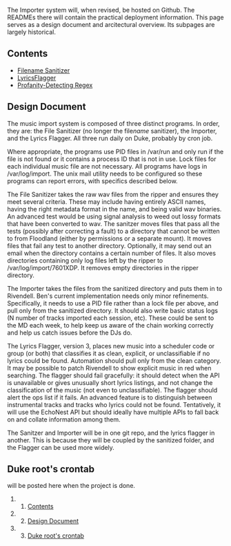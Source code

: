 The Importer system will, when revised, be hosted on Github. The READMEs there will contain the practical deployment information. This page serves as a design document and arcitectural overview. Its subpages are largely historical.

Contents
--------

-   [Filename Sanitizer](https://wiki.wmfo.org/Operations/Station_Architecture_Overview/Code/Automatic_CD_Import_System/Filename_Sanitizer "Operations/Station_Architecture_Overview/Code/Automatic_CD_Import_System/Filename_Sanitizer")
-   [LyricsFlagger](https://wiki.wmfo.org/Operations/Station_Architecture_Overview/Code/Automatic_CD_Import_System/LyricsChecker "Operations/Station_Architecture_Overview/Code/Automatic_CD_Import_System/LyricsChecker")
-   [Profanity-Detecting Regex](https://wiki.wmfo.org/Operations/Station_Architecture_Overview/Code/Automatic_CD_Import_System/Profanity-Detecting_Regex "Operations/Station_Architecture_Overview/Code/Automatic_CD_Import_System/Profanity-Detecting_Regex")

Design Document
---------------

The music import system is composed of three distinct programs. In order, they are: the File Sanitizer (no longer the file*name* sanitizer), the Importer, and the Lyrics Flagger. All three run daily on Duke, probably by cron job.

Where appropriate, the programs use PID files in /var/run and only run if the file is not found or it contains a process ID that is not in use. Lock files for each individual music file are not necessary. All programs have logs in /var/log/import. The unix mail utility needs to be configured so these programs can report errors, with specifics described below.

The File Sanitizer takes the raw wav files from the ripper and ensures they meet several criteria. These may include having entirely ASCII names, having the right metadata format in the name, and being valid wav binaries. An advanced test would be using signal analysis to weed out lossy formats that have been converted to wav. The sanitzer moves files that pass all the tests (possibly after correcting a fault) to a directory that cannot be written to from Floodland (either by permissions or a separate mount). It moves files that fail any test to another directory. Optionally, it may send out an email when the directory contains a certain number of files. It also moves directories containing only log files left by the ripper to /var/log/import/7601XDP. It removes empty directories in the ripper directory.

The Importer takes the files from the sanitized directory and puts them in to Rivendell. Ben's current implementation needs only minor refinements. Specifically, it needs to use a PID file rather than a lock file per above, and pull only from the sanitized directory. It should also write basic status logs (N number of tracks imported each session, etc). These could be sent to the MD each week, to help keep us aware of the chain working correctly and help us catch issues before the DJs do.

The Lyrics Flagger, version 3, places new music into a scheduler code or group (or both) that classifies it as clean, explicit, or unclassifiable if no lyrics could be found. Automation should pull only from the clean category. It may be possible to patch Rivendell to show explicit music in red when searching. The flagger should fail gracefully: it should detect when the API is unavailable or gives unusually short lyrics listings, and not change the classification of the music (not even to unclassifiable). The flagger should alert the ops list if it fails. An advanced feature is to distinguish between instrumental tracks and tracks who lyrics could not be found. Tentatively, it will use the EchoNest API but should ideally have multiple APIs to fall back on and collate information among them.

The Sanitzer and Importer will be in one git repo, and the lyrics flagger in another. This is because they will be coupled by the sanitized folder, and the Flagger can be used more widely.

Duke root's crontab
-------------------

will be posted here when the project is done.

1.  1. [Contents](#Contents)
2.  2. [Design Document](#Design_Document)
3.  3. [Duke root's crontab](#Duke_root's_crontab)

